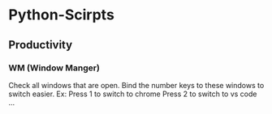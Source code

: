 # Python-Scirpts

## Productivity
### WM (Window Manger)
  Check all windows that are open.
  Bind the number keys to these windows to switch easier.
  Ex: Press 1 to switch to chrome
      Press 2 to switch to vs code 
      ...
